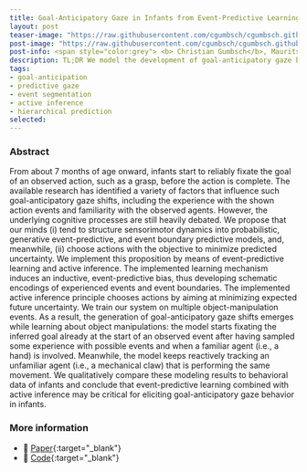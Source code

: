 ```yaml
---
title: Goal‐Anticipatory Gaze in Infants from Event‐Predictive Learning and Inference
layout: post
teaser-image: "https://raw.githubusercontent.com/cgumbsch/cgumbsch.github.io/master/assets/images/capri_gaze.png"
post-image: "https://raw.githubusercontent.com/cgumbsch/cgumbsch.github.io/master/assets/images/capri_gaze.png"
post-info: <span style="color:grey"> <b> Christian Gumbsch</b>, Maurits Adam, Birgit Elsner, & Martin V. Butz  </span> <br>  <span style="color:grey"> <i> Cognitive Science</i>, 2021 </span> <br> <a href="https://onlinelibrary.wiley.com/doi/pdfdirect/10.1111/cogs.13016" target="_blank" class="has-text-blue">Paper</i></a>, <a href="https://github.com/CognitiveModeling/CAPRI" target="_blank" class="has-text-blue">Code</i></a>
description: TL;DR We model the development of goal-anticipatory gaze behavior in infants by applying active inference to a world model composed of event schemata.
tags:
- goal-anticipation
- predictive gaze
- event segmentation
- active inference
- hierarchical prediction
selected:
---
```


### Abstract

From about 7 months of age onward, infants start to reliably fixate the goal of an observed action, such as a grasp, before the action is complete. The available research has identified a variety of factors that influence such goal-anticipatory gaze shifts, including the experience with the shown action events and familiarity with the observed agents. However, the underlying cognitive processes are still heavily debated. We propose that our minds (i) tend to structure sensorimotor dynamics into probabilistic, generative event-predictive, and event boundary predictive models, and, meanwhile, (ii) choose actions with the objective to minimize predicted uncertainty. We implement this proposition by means of event-predictive learning and active inference. The implemented learning mechanism induces an inductive, event-predictive bias, thus developing schematic encodings of experienced events and event boundaries. The implemented active inference principle chooses actions by aiming at minimizing expected future uncertainty. We train our system on multiple object-manipulation events. As a result, the generation of goal-anticipatory gaze shifts emerges while learning about object manipulations: the model starts fixating the inferred goal already at the start of an observed event after having sampled some experience with possible events and when a familiar agent (i.e., a hand) is involved. Meanwhile, the model keeps reactively tracking an unfamiliar agent (i.e., a mechanical claw) that is performing the same movement. We qualitatively compare these modeling results to behavioral data of infants and conclude that event-predictive learning combined with active inference may be critical for eliciting goal-anticipatory gaze behavior in infants.

### More information
- :scroll: [Paper](https://onlinelibrary.wiley.com/doi/pdfdirect/10.1111/cogs.13016){:target="_blank"}
- :snake: [Code](https://github.com/CognitiveModeling/CAPRI){:target="_blank"}
